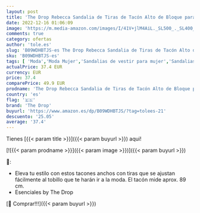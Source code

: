 ```yaml
---
layout: post
title: 'The Drop Rebecca Sandalia de Tiras de Tacón Alto de Bloque para Mujer  Plata  39'
date: 2022-12-16 01:06:09
image: 'https://m.media-amazon.com/images/I/41V+jlM4AiL._SL500_._SL400_.jpg'
comments: true
category: ofertas
author: 'tole.es'
slug: 'B09WDHBTJS-es The Drop Rebecca Sandalia de Tiras de Tacón Alto de Bloque...'
sku: 'B09WDHBTJS-es'
tags: [ 'Moda','Moda Mujer','Sandalias de vestir para mujer','Sandalias y palas de mujer','Zapatos para mujer','sandalia','the drop','🇪🇸', ]
actualPrice: 37.4 EUR
currency: EUR
price: 37.4
comparePrice: 49.9 EUR
prodname: 'The Drop Rebecca Sandalia de Tiras de Tacón Alto de Bloque para Mujer  Plata  39'
country: 'es'
flag: '🇪🇸'
brand: 'The Drop'
buyurl: 'https://www.amazon.es/dp/B09WDHBTJS/?tag=tolees-21'
descuento: '25.05'
average: '37.4'
---
```


Tienes [{{< param title >}}]({{< param buyurl >}}) aqui!

[![{{< param prodname >}}]({{< param image >}})]({{< param buyurl >}})

🔎:

- Eleva tu estilo con estos tacones anchos con tiras que se ajustan fácilmente al tobillo que te harán ir a la moda. El tacón mide aprox. 89 cm.
- Esenciales by The Drop

[🛒 Comprar!!!]({{< param buyurl >}})
